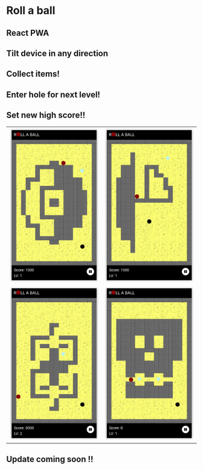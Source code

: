# Roll a ball

## React PWA

## Tilt device in any direction

## Collect items!

## Enter hole for next level!

## Set new high score!!

|                                                                      |                                                                      |
| :------------------------------------------------------------------: | :------------------------------------------------------------------: |
| <img  alt="roll-a-ball image" src="./readmeImages/roll_a_ball1.png"> | <img  alt="roll-a-ball image" src="./readmeImages/roll_a_ball2.png"> |
| <img  alt="roll-a-ball image" src="./readmeImages/roll_a_ball3.png"> | <img  alt="roll-a-ball image" src="./readmeImages/roll_a_ball4.png"> |

## Update coming soon !!
